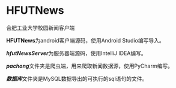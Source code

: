 # HFUTNews
合肥工业大学校园新闻客户端

**HFUTNews**为android客户端源码，使用Android Studio编写导入。

***hfutNewsServer***为服务器端源码，使用IntelliJ IDEA编写。

***pachong***文件夹是爬虫端，用来爬取新闻数据源，使用PyCharm编写。

***数据库***文件夹是MySQL数据导出的可执行的sql语句的文件。
